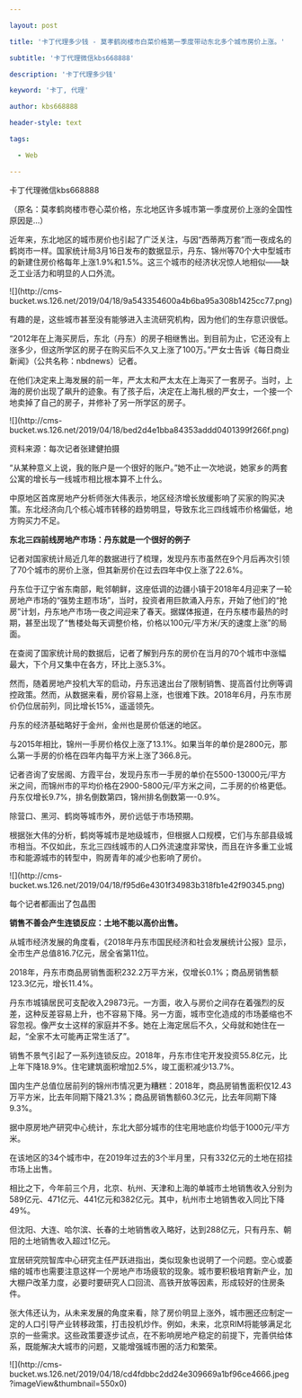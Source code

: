 ---
layout: post
title: '卡丁代理多少钱 - 莫孝鹤岗楼市白菜价格第一季度带动东北多个城市房价上涨。'
subtitle: '卡丁代理微信kbs668888'
description: '卡丁代理多少钱'
keyword: '卡丁, 代理'
author: kbs668888
header-style: text
tags:
  - Web
---
卡丁代理微信kbs668888

（原名：莫孝鹤岗楼市卷心菜价格，东北地区许多城市第一季度房价上涨的全国性原因是…）

近年来，东北地区的城市房价也引起了广泛关注，与因“西蒂两万套”而一夜成名的鹤岗市一样。国家统计局3月16日发布的数据显示，丹东、锦州等70个大中型城市的新建住房价格每年上涨1.9%和1.5%。这三个城市的经济状况惊人地相似——缺乏工业活力和明显的人口外流。

![](http://cms-
bucket.ws.126.net/2019/04/18/9a543354600a4b6ba95a308b1425cc77.png)

有趣的是，这些城市甚至没有能够进入主流研究机构，因为他们的生存意识很低。

“2012年在上海买房后，东北（丹东）的房子相继售出。到目前为止，它还没有上涨多少，但这所学区的房子在购买后不久又上涨了100万。”严女士告诉《每日商业新闻》（公共名称：nbdnews）记者。

在他们决定来上海发展的前一年，严太太和严太太在上海买了一套房子。当时，上海的房价出现了飙升的迹象。有了孩子后，决定在上海扎根的严女士，一个接一个地卖掉了自己的房子，并修补了另一所学区的房子。

![](http://cms-
bucket.ws.126.net/2019/04/18/bed2d4e1bba84353addd0401399f266f.png)

资料来源：每次记者张建健拍摄

“从某种意义上说，我的账户是一个很好的账户。”她不止一次地说，她家乡的两套公寓的增长与一线城市相比根本算不上什么。

中原地区首席房地产分析师张大伟表示，地区经济增长放缓影响了买家的购买决策。东北经济向几个核心城市转移的趋势明显，导致东北三四线城市价格偏低，地方购买力不足。

 **东北三四前线房地产市场：丹东就是一个很好的例子**

记者对国家统计局近几年的数据进行了梳理，发现丹东市虽然在9个月后再次引领了70个城市的房价上涨，但其新房价在过去四年中仅上涨了22.6%。

丹东位于辽宁省东南部，毗邻朝鲜，这座低调的边疆小镇于2018年4月迎来了一轮房地产市场的“强势主题市场”，当时，投资者用巨款涌入丹东，开始了他们的“抢房”计划，丹东地产市场一夜之间迎来了春天。据媒体报道，在丹东楼市最热的时期，甚至出现了“售楼处每天调整价格，价格以100元/平方米/天的速度上涨”的局面。

在查阅了国家统计局的数据后，记者了解到丹东的房价在当月的70个城市中涨幅最大，下个月又集中在各方，环比上涨5.3%。

然而，随着房地产投机大军的启动，丹东迅速出台了限制销售、提高首付比例等调控政策。然而，从数据来看，房价容易上涨，也很难下跌。2018年6月，丹东市房价仍位居前列，同比增长15%，遥遥领先。

丹东的经济基础略好于金州，金州也是房价低迷的地区。

与2015年相比，锦州一手房价格仅上涨了13.1%。如果当年的单价是2800元，那么第一手房的价格在四年内每平方米上涨了366.8元。

记者咨询了安居阁、方霞平台，发现丹东市一手房的单价在5500-13000元/平方米之间，而锦州市的平均价格在2900-5800元/平方米之间，二手房的价格更低。丹东仅增长9.7%，排名倒数第四，锦州排名倒数第一-0.9%。

除营口、黑河、鹤岗等城市外，房价远低于市场预期。

根据张大伟的分析，鹤岗等城市是地级城市，但根据人口规模，它们与东部县级城市相当。不仅如此，东北三四线城市的人口外流速度非常快，而且在许多重工业城市和能源城市的转型中，购房青年的减少也影响了房价。

![](http://cms-
bucket.ws.126.net/2019/04/18/f95d6e4301f34983b318fb1e42f90345.png)

每个记者都画出了包晶图

 **销售不善会产生连锁反应：土地不能以高价出售。**

从城市经济发展的角度看，《2018年丹东市国民经济和社会发展统计公报》显示，全市生产总值816.7亿元，居全省第11位。

2018年，丹东市商品房销售面积232.2万平方米，仅增长0.1%；商品房销售额123.3亿元，增长11.4%。

丹东市城镇居民可支配收入29873元。一方面，收入与房价之间存在着强烈的反差，这种反差容易上升，也不容易下降。另一方面，城市空化造成的市场萎缩也不容忽视。像严女士这样的家庭并不多。她在上海定居后不久，父母就和她住在一起，“全家不太可能再正常生活了”。

销售不景气引起了一系列连锁反应。2018年，丹东市住宅开发投资55.8亿元，比上年下降18.9%。住宅建筑面积增加2.5%，竣工面积减少13.7%。

国内生产总值位居前列的锦州市情况更为糟糕：2018年，商品房销售面积仅12.43万平方米，比去年同期下降21.3%；商品房销售额60.3亿元，比去年同期下降9.3%。

据中原房地产研究中心统计，东北大部分城市的住宅用地底价均低于1000元/平方米。

在该地区的34个城市中，在2019年过去的3个半月里，只有332亿元的土地在招挂市场上出售。

相比之下，今年前三个月，北京、杭州、天津和上海的单城市土地销售收入分别为589亿元、471亿元、441亿元和382亿元。其中，杭州市土地销售收入同比下降49%。

但沈阳、大连、哈尔滨、长春的土地销售收入略好，达到288亿元，只有丹东、朝阳的土地销售收入超过1亿元。

宜居研究院智库中心研究主任严跃进指出，类似现象也说明了一个问题。空心或萎缩的城市也需要注意这样一个房地产市场疲软的现象。城市要积极培育新产业，加大棚户改革力度，必要时要研究人口回流、高铁开放等因素，形成较好的住房条件。

张大伟还认为，从未来发展的角度来看，除了房价明显上涨外，城市圈还应制定一定的人口引导产业转移政策，打击投机炒作。例如，未来，北京RIM将能够满足北京的一些需求。这些政策要逐步试点，在不影响房地产稳定的前提下，完善供给体系，既能解决大城市的问题，又能增强城市圈的活力和繁荣。

![](http://cms-
bucket.ws.126.net/2019/04/18/cd4fdbbc2dd24e309669a1bf96ce4666.jpeg?imageView&thumbnail=550x0)  

